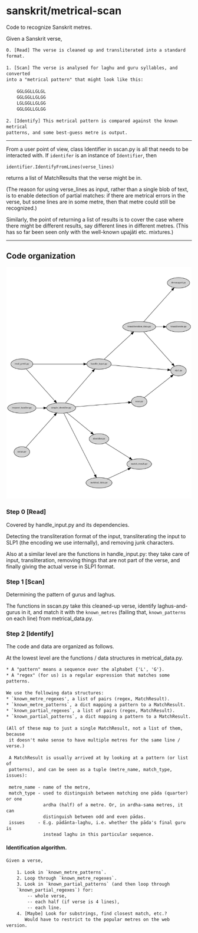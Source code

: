 sanskrit/metrical-scan
======================

Code to recognize Sanskrit metres.

Given a Sanskrit verse,

    0. [Read] The verse is cleaned up and transliterated into a standard format.

    1. [Scan] The verse is analysed for laghu and guru syllables, and converted
    into a "metrical pattern" that might look like this:

        GGLGGLLGLGL
        GGLGGLLGLGG
        LGLGGLLGLGG
        GGLGGLLGLGG

    2. [Identify] This metrical pattern is compared against the known metrical
    patterns, and some best-guess metre is output.

--------------------------------------------------------------------------------

From a user point of view, class Identifier in sscan.py is all that needs to be
interacted with. If `identifer` is an instance of `Identifier`, then

    identifier.IdentifyFromLines(verse_lines)

returns a list of MatchResults that the verse might be in.

(The reason for using verse_lines as input, rather than a single blob of text,
is to enable detection of partial matches: if there are metrical errors in the
verse, but some lines are in some metre, then that metre could still be
recognized.)

Similarly, the point of returning a list of results is to cover the case where
there might be different results, say different lines in different metres.
(This has so far been seen only with the well-known upajāti etc. mixtures.)

--------------------------------------------------------------------------------

Code organization
-----------------

![Dependency graph](deps.png?raw=true "Generated with Snakefood and DOT, see deps.sh")

### Step 0 [Read]

Covered by handle_input.py and its dependencies.

Detecting the transliteration format of the input, transliterating the input to
SLP1 (the encoding we use internally), and removing junk characters.

Also at a similar level are the functions in handle_input.py: they take care of
input, transliteration, removing things that are not part of the verse, and
finally giving the actual verse in SLP1 format.

### Step 1 [Scan]

Determining the pattern of gurus and laghus.

The functions in sscan.py take this cleaned-up verse, identify laghus-and-gurus
in it, and match it with the `known_metres` (failing that, `known_patterns` on
each line) from metrical_data.py.

### Step 2 [Identify]

The code and data are organized as follows.

At the lowest level are the functions / data structures in metrical_data.py.

    * A "pattern" means a sequence over the alphabet {'L', 'G'}.
    * A "regex" (for us) is a regular expression that matches some patterns.

    We use the following data structures:
    * `known_metre_regexes', a list of pairs (regex, MatchResult).
    * `known_metre_patterns`, a dict mapping a pattern to a MatchResult.
    * `known_partial_regexes`, a list of pairs (regex, MatchResult).
    * `known_partial_patterns`, a dict mapping a pattern to a MatchResult.

    (All of these map to just a single MatchResult, not a list of them, because
     it doesn't make sense to have multiple metres for the same line / verse.)

     A MatchResult is usually arrived at by looking at a pattern (or list of
     patterns), and can be seen as a tuple (metre_name, match_type, issues):

     metre_name - name of the metre,
     match_type - used to distinguish between matching one pāda (quarter) or one
                  ardha (half) of a metre. Or, in ardha-sama metres, it can
                  distinguish between odd and even pādas.
     issues     - E.g. pādānta-laghu, i.e. whether the pāda's final guru is
                  instead laghu in this particular sequence.


#### Identification algorithm.

    Given a verse,

        1. Look in `known_metre_patterns`.
        2. Loop through `known_metre_regexes`.
        3. Look in `known_partial_patterns` (and then loop through
        `known_partial_regexes`) for:
            -- whole verse,
            -- each half (if verse is 4 lines),
            -- each line.
        4. [Maybe] Look for substrings, find closest match, etc.?
           Would have to restrict to the popular metres on the web version.

